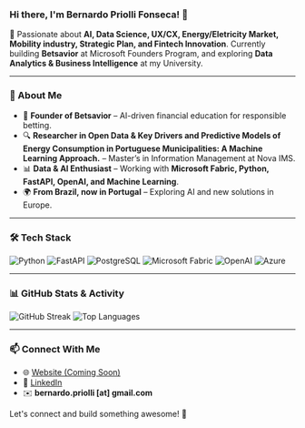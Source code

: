 ### Hi there, I'm Bernardo Priolli Fonseca! 👋

🚀 Passionate about **AI, Data Science, UX/CX, Energy/Eletricity Market, Mobility industry, Strategic Plan, and Fintech Innovation**. Currently building **Betsavior** at Microsoft Founders Program, and exploring **Data Analytics & Business Intelligence** at my University.

---

### 📌 About Me
- 🏢 **Founder of Betsavior** – AI-driven financial education for responsible betting.
- 🔍 **Researcher in Open Data & Key Drivers and Predictive Models of Energy Consumption in Portuguese Municipalities: A Machine Learning Approach.** – Master’s in Information Management at Nova IMS.
- 📊 **Data & AI Enthusiast** – Working with **Microsoft Fabric, Python, FastAPI, OpenAI, and Machine Learning**.
- 🌍 **From Brazil, now in Portugal** – Exploring AI and new solutions in Europe.

---

### 🛠️ Tech Stack

![Python](https://img.shields.io/badge/Python-3776AB?style=for-the-badge&logo=python&logoColor=white)
![FastAPI](https://img.shields.io/badge/FastAPI-009688?style=for-the-badge&logo=fastapi&logoColor=white)
![PostgreSQL](https://img.shields.io/badge/PostgreSQL-336791?style=for-the-badge&logo=postgresql&logoColor=white)
![Microsoft Fabric](https://img.shields.io/badge/Microsoft%20Fabric-0078D4?style=for-the-badge&logo=microsoft&logoColor=white)
![OpenAI](https://img.shields.io/badge/OpenAI-412991?style=for-the-badge&logo=openai&logoColor=white)
![Azure](https://img.shields.io/badge/Azure-0089D6?style=for-the-badge&logo=microsoftazure&logoColor=white)

---

### 📊 GitHub Stats & Activity
![GitHub Streak](https://streak-stats.demolab.com?user=Priolli&theme=dark&hide_border=true)
![Top Languages](https://github-readme-stats.vercel.app/api/top-langs/?username=Priolli&layout=compact&theme=dark&hide_border=true)

---

### 📫 Connect With Me
- 🌐 [Website (Coming Soon)](https://github.com/Priolli)
- 💼 [LinkedIn](https://www.linkedin.com/in/bernardo-priolli/)
- ✉️ **bernardo.priolli [at] gmail.com**

Let's connect and build something awesome! 🚀



